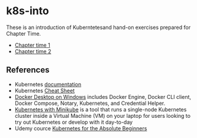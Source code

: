 # k8s-into

These is an introduction of Kuberntetesand hand-on exercises  prepared for Chapter Time.

* [Chapter time 1](https://github.com/ebd622/k8s-into/blob/master/session_1.md)
* [Chapter time 2](https://github.com/ebd622/k8s-into/blob/master/session_1.md)

## References
* Kubernetes [documentation](https://kubernetes.io/docs/home/)
* Kubernetes [Cheat Sheet](https://kubernetes.io/docs/reference/kubectl/cheatsheet/)
* [Docker Desktop on Windows](https://docs.docker.com/docker-for-windows/install/) includes Docker Engine, Docker CLI client, Docker Compose, Notary, Kubernetes, and Credential Helper.
* [Kubernetes with Minikube](https://kubernetes.io/docs/setup/learning-environment/minikube/) is a tool that runs a single-node Kubernetes cluster inside a Virtual Machine (VM) on your laptop for users looking to try out Kubernetes or develop with it day-to-day
* Udemy cource [Kubernetes for the Absolute Beginners](https://www.udemy.com/course/learn-kubernetes/)



